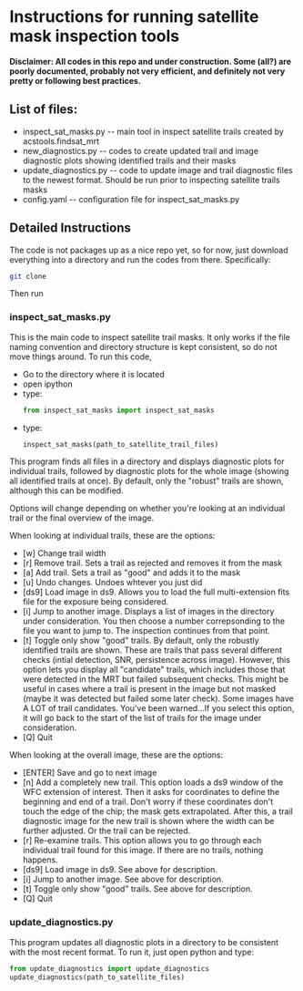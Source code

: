 <h1> Instructions for running satellite mask inspection tools </h1>

<b>Disclaimer: All codes in this repo and under construction. Some (all?) are poorly documented, probably not very efficient, and definitely not very pretty or following best practices.</b>

<h2> List of files: </h2>

  * inspect_sat_masks.py -- main tool in inspect satellite trails created by acstools.findsat_mrt
  * new_diagnostics.py -- codes to create updated trail and image diagnostic plots showing identified trails and their masks
  * update_diagnostics.py -- code to update image and trail diagnostic files to the newest format. Should be run prior to inspecting satellite trails masks
  * config.yaml -- configuration file for inspect_sat_masks.py

<h2> Detailed Instructions </h2>

The code is not packages up as a nice repo yet, so for now, just download everything into a directory and run the codes from there. Specifically:
```bash
git clone
```

Then run


<h3> inspect_sat_masks.py </h3>
This is the main code to inspect satellite trail masks. It only works if the file naming convention and directory structure is kept consistent, so do not move things around.
To run this code, 

  * Go to the directory where it is located
  * open ipython
  * type:
    ```python
    from inspect_sat_masks import inspect_sat_masks 
  * type:
    ```python
    inspect_sat_masks(path_to_satellite_trail_files)
    
This program finds all files in a directory and displays diagnostic plots for individual trails, followed by diagnostic plots for the whole image (showing all identified trails at once). By default, only the "robust" trails are shown, although this can be modified.

Options will change depending on whether you're looking at an individual trail or the final overview of the image. 

When looking at individual trails, these are the options:
* [w] Change trail width
* [r] Remove trail. Sets a trail as rejected and removes it from the mask
* [a] Add trail. Sets a trail as "good" and adds it to the mask
* [u] Undo changes. Undoes whtever you just did
* [ds9] Load image in ds9. Allows you to load the full multi-extension fits file for the exposure being considered.
* [i] Jump to another image. Displays a list of images in the directory under consideration. You then choose a number correpsonding to the file you want to jump to. The inspection continues from that point. 
* [t] Toggle only show "good" trails. By default, only the robustly identified trails are shown. These are trails that pass several different checks (intial detection, SNR, persistence across image). However, this option lets you display all "candidate" trails, which includes those that were detected in the MRT but failed subsequent checks. This might be useful in cases where a trail is present in the image but not masked (maybe it was detected but failed some later check). Some images have A LOT of trail candidates. You've been warned...If you select this option, it will go back to the start of the list of trails for the image under consideration. 
* [Q] Quit

  
When looking at the overall image, these are the options:

* [ENTER] Save and go to next image
* [n] Add a completely new trail. This option loads a ds9 window of the WFC extension of interest. Then it asks for coordinates to define the beginning and end of a trail. Don't worry if these coordinates don't touch the edge of the chip; the mask gets extrapolated. After this, a trail diagnostic image for the new trail is shown where the width can be further adjusted. Or the trail can be rejected.
* [r] Re-examine trails. This option allows you to go through each individual trail found for this image. If there are no trails, nothing happens. 
* [ds9] Load image in ds9.  See above for description.
* [i] Jump to another image. See above for description.
* [t] Toggle only show "good" trails. See above for description.
* [Q] Quit

<h3> update_diagnostics.py</h3>

This program updates all diagnostic plots in a directory to be consistent with the most recent format. To run it, just open python and type:
```python
from update_diagnostics import update_diagnostics
update_diagnostics(path_to_satellite_files)



